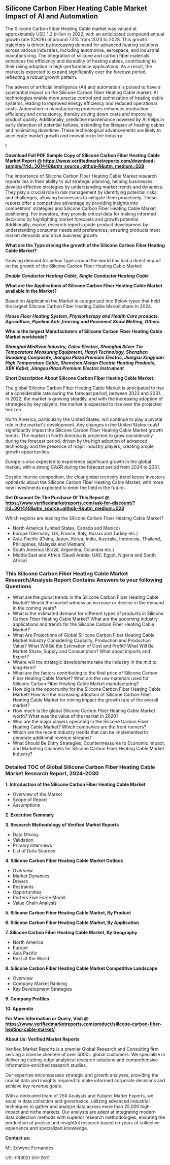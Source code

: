 <h2>Silicone Carbon Fiber Heating Cable Market Impact of AI and Automation</h2><p>The Silicone Carbon Fiber Heating Cable market was valued at approximately USD 1.2 billion in 2022, with an anticipated compound annual growth rate (CAGR) of around 7.5% from 2023 to 2028. This growth trajectory is driven by increasing demand for advanced heating solutions across various industries, including automotive, aerospace, and industrial manufacturing. The integration of silicone and carbon fiber materials enhances the efficiency and durability of heating cables, contributing to their rising adoption in high-performance applications. As a result, the market is expected to expand significantly over the forecast period, reflecting a robust growth pattern.</p><p>The advent of artificial intelligence (AI) and automation is poised to have a substantial impact on the Silicone Carbon Fiber Heating Cable market. AI technologies enable more precise control and optimization of heating cable systems, leading to improved energy efficiency and reduced operational costs. Automation in manufacturing processes enhances production efficiency and consistency, thereby driving down costs and improving product quality. Additionally, predictive maintenance powered by AI helps in early detection of potential failures, extending the lifespan of heating cables and minimizing downtime. These technological advancements are likely to accelerate market growth and innovation in the industry.</p>t</p><p id="" class=""><strong>Download Full PDF Sample Copy of Silicone Carbon Fiber Heating Cable Market Report @ <a href="https://www.verifiedmarketreports.com/download-sample/?rid=301448&utm_source=github-R&utm_medium=028" target="_blank">https://www.verifiedmarketreports.com/download-sample/?rid=301448&utm_source=github-R&utm_medium=028</a></strong></p><p>The importance of&nbsp;Silicone Carbon Fiber Heating Cable Market research reports lies in their ability to aid strategic planning, helping businesses develop effective strategies by understanding market trends and dynamics. They play a crucial role in risk management by identifying potential risks and challenges, allowing businesses to mitigate them proactively. These reports offer a competitive advantage by providing insights into competitors' strategies and Silicone Carbon Fiber Heating Cable Market positioning. For investors, they provide critical data for making informed decisions by highlighting market forecasts and growth potential. Additionally, market research reports guide product development by understanding consumer needs and preferences, ensuring products meet market demands and drive business growth.</p><p><strong>What are the&nbsp;Type driving the growth of the Silicone Carbon Fiber Heating Cable Market?</strong></p><p id="" class="">Growing demand for below Type around the world has had a direct impact on the growth of the Silicone Carbon Fiber Heating Cable Market:</p><em><strong>Double Conductor Heating Cable, Single Conductor Heating Cable</strong></em></p><strong>What are the&nbsp;Applications&nbsp;of Silicone Carbon Fiber Heating Cable Market available in the Market?</strong></p><p id="" class="">Based on Application the Market is categorized into Below types that held the largest Silicone Carbon Fiber Heating Cable Market share In 2024.</p><em><strong>House Floor Heating System, Physiotherapy and Health Care products, Agriculture, Pipeline Anti-freezing and Pavement Snow Melting, Others</strong></em></p><strong>Who is the largest Manufacturers of Silicone Carbon Fiber Heating Cable Market worldwide?</strong></p><p><em><strong>Shanghai MinKvon Industry, Calco Electric, Shanghai Silver Tin Temperature Measuring Equipment, Haoyi Technology, Shenzhen Guoqiang Composite, Jiangsu Plaza Premium Electric, Jiangsu Xingyuan High Temperature Cable, Shenzhen Meiqin Electric Heating Products, XBK Kabel, Jiangsu Plaza Premium Electric Instrument</strong></em></p><p id="" class=""><strong>Short Description About Silicone Carbon Fiber Heating Cable Market:</strong></p><p>The global Silicone Carbon Fiber Heating Cable Market is anticipated to rise at a considerable rate during the forecast period, between 2023 and 2031. In 2022, the market is growing steadily, and with the increasing adoption of strategies by key players, the market is expected to rise over the projected horizon.</p><p>North America, particularly the United States, will continue to play a pivotal role in the market's development. Any changes in the United States could significantly impact the Silicone Carbon Fiber Heating Cable Market growth trends. The market in North America is projected to grow considerably during the forecast period, driven by the high adoption of advanced technology and the presence of major industry players, creating ample growth opportunities.</p><p>Europe is also expected to experience significant growth in the global market, with a strong CAGR during the forecast period from 2024 to 2031.</p><p>Despite intense competition, the clear global recovery trend keeps investors optimistic about the Silicone Carbon Fiber Heating Cable Market, with more new investments expected to enter the field in the future.</p><p id="" class=""><strong>Get Discount On The Purchase Of This Report @ <a href="https://www.verifiedmarketreports.com/ask-for-discount/?rid=301448&utm_source=github-R&utm_medium=028" target="_blank">https://www.verifiedmarketreports.com/ask-for-discount/?rid=301448&utm_source=github-R&utm_medium=028</a></strong></p>Which regions are leading the Silicone Carbon Fiber Heating Cable Market?</p><ul><li>North America (United States, Canada and Mexico)</li><li>Europe (Germany, UK, France, Italy, Russia and Turkey etc.)</li><li>Asia-Pacific (China, Japan, Korea, India, Australia, Indonesia, Thailand, Philippines, Malaysia and Vietnam)</li><li>South America (Brazil, Argentina, Columbia etc.)</li><li>Middle East and Africa (Saudi Arabia, UAE, Egypt, Nigeria and South Africa)</li></ul><h3 id="" class="">This Silicone Carbon Fiber Heating Cable Market Research/Analysis Report Contains Answers to your following Questions</h3><ul><li>What are the global trends in the Silicone Carbon Fiber Heating Cable Market? Would the market witness an increase or decline in the demand in the coming years?</li><li>What is the estimated demand for different types of products in Silicone Carbon Fiber Heating Cable Market? What are the upcoming industry applications and trends for the Silicone Carbon Fiber Heating Cable Market?</li><li>What Are Projections of Global Silicone Carbon Fiber Heating Cable Market Industry Considering Capacity, Production and Production Value? What Will Be the Estimation of Cost and Profit? What Will Be Market Share, Supply and Consumption? What about imports and Export?</li><li>Where will the strategic developments take the industry in the mid to long-term?</li><li>What are the factors contributing to the final price of Silicone Carbon Fiber Heating Cable Market? What are the raw materials used for Silicone Carbon Fiber Heating Cable Market manufacturing?</li><li>How big is the opportunity for the Silicone Carbon Fiber Heating Cable Market? How will the increasing adoption of Silicone Carbon Fiber Heating Cable Market for mining impact the growth rate of the overall market?</li><li>How much is the global Silicone Carbon Fiber Heating Cable Market worth? What was the value of the market In 2020?</li><li>Who are the major players operating in the Silicone Carbon Fiber Heating Cable Market? Which companies are the front runners?</li><li>Which are the recent industry trends that can be implemented to generate additional revenue streams?</li><li>What Should Be Entry Strategies, Countermeasures to Economic Impact, and Marketing Channels for Silicone Carbon Fiber Heating Cable Market Industry?</li></ul><h3 id="" class="">Detailed TOC of Global Silicone Carbon Fiber Heating Cable Market Research Report, 2024-2030</h3><p id="" class=""><strong>1. Introduction of the Silicone Carbon Fiber Heating Cable Market</strong></p><ul><li>Overview of the Market</li><li>Scope of Report</li><li>Assumptions</li></ul><p id="" class=""><strong>2. Executive Summary</strong></p><p id="" class=""><strong>3. Research Methodology of Verified Market Reports</strong></p><ul><li>Data Mining</li><li>Validation</li><li>Primary Interviews</li><li>List of Data Sources</li></ul><p id="" class=""><strong>4. Silicone Carbon Fiber Heating Cable Market Outlook</strong></p><ul><li>Overview</li><li>Market Dynamics</li><li>Drivers</li><li>Restraints</li><li>Opportunities</li><li>Porters Five Force Model</li><li>Value Chain Analysis</li></ul><p id="" class=""><strong>5. Silicone Carbon Fiber Heating Cable Market, By Product</strong></p><p id="" class=""><strong>6. Silicone Carbon Fiber Heating Cable Market, By Application</strong></p><p id="" class=""><strong>7. Silicone Carbon Fiber Heating Cable Market, By Geography</strong></p><ul><li>North America</li><li>Europe</li><li>Asia Pacific</li><li>Rest of the World</li></ul><p id="" class=""><strong>8. Silicone Carbon Fiber Heating Cable Market Competitive Landscape</strong></p><ul><li>Overview</li><li>Company Market Ranking</li><li>Key Development Strategies</li></ul><p id="" class=""><strong>9. Company Profiles</strong></p><p id="" class=""><strong>10. Appendix</strong></p><p id="" class=""><strong>For More Information or Query, Visit @ <a href="https://www.verifiedmarketreports.com/product/silicone-carbon-fiber-heating-cable-market/" target="_blank">https://www.verifiedmarketreports.com/product/silicone-carbon-fiber-heating-cable-market/</a></strong></p><p id="" class=""><strong>About Us: Verified Market Reports</strong></p><p id="" class="">Verified Market Reports is a premier Global Research and Consulting firm serving a diverse clientele of over 5000+ global customers. We specialize in delivering cutting-edge analytical research solutions and comprehensive information-enriched research studies.</p><p id="" class="">Our expertise encompasses strategic and growth analyses, providing the crucial data and insights required to make informed corporate decisions and achieve key revenue goals.</p><p id="" class="">With a dedicated team of 250 Analysts and Subject Matter Experts, we excel in data collection and governance, utilizing advanced industrial techniques to gather and analyze data across more than 25,000 high-impact and niche markets. Our analysts are adept at integrating modern data collection methods with superior research methodologies, ensuring the production of precise and insightful research based on years of collective experience and specialized knowledge.</p><p id="" class=""><strong>Contact us:</strong></p><p id="" class="">Mr. Edwyne Fernandes</p><p id="" class="">US: +1(302) 551-2611</p>